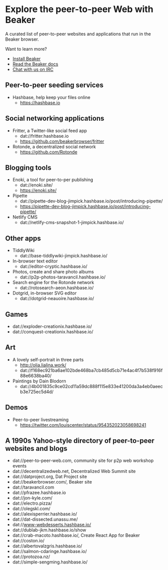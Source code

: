 # Explore the peer-to-peer Web with Beaker

A curated list of peer-to-peer websites and applications that run in the Beaker browser.

Want to learn more?

- [Install Beaker](https://beakerbrowser.com/docs/install)
- [Read the Beaker docs](https://beakerbrowser.com/docs)
- [Chat with us on IRC](https://webchat.freenode.net/?channels=beakerbrowser)

## Peer-to-peer seeding services

- Hashbase, help keep your files online
  - https://hashbase.io

## Social networking applications

- Fritter, a Twitter-like social feed app
  - dat://fritter.hashbase.io
  - https://github.com/beakerbrowser/fritter
- Rotonde, a decentralized social network
  - https://github.com/Rotonde
  
## Blogging tools

- Enoki, a tool for peer-to-per publishing
  - dat://enoki.site/
  - https://enoki.site/
- Pipette
  - dat://pipette-dev-blog-jimpick.hashbase.io/post/introducing-pipette/
  - https://pipette-dev-blog-jimpick.hashbase.io/post/introducing-pipette/
- Netlify CMS
  - dat://netlify-cms-snapshot-1-jimpick.hashbase.io/
  
## Other apps

- TiddlyWiki
  - dat://base-tiddlywiki-jimpick.hashbase.io/
- In-browser text editor
  - dat://editor-cryptic.hashbase.io/
- Photos, create and share photo albums
  - dat://p2p-photos-taravancil.hashbase.io/
- Search engine for the Rotonde network
  - dat://rotosearch-aeon.hashbase.io/
- Dotgrid, in-browser SVG editor
  - dat://dotgrid-neauoire.hashbase.io/
  
## Games

- dat://exploder-creationix.hashbase.io/
- dat://conquest-creationix.hashbase.io/

## Art

- A lovely self-portrait in three parts
  - http://olia.lialina.work/
  - dat://f168ec921ba6ae102bde468ba7cb485d5cb71e4ac4f7b538f916f88e6638ba40/
- Paintings by Dain Blodorn
  - dat://4b001835c9ce02cd11a59dc888f115e833e41200da3a4eb0aeecb3e725ec5d4d/
  
## Demos

- Peer-to-peer livestreaming
  - https://twitter.com/louiscenter/status/954352023058698241
  
## A 1990s Yahoo-style directory of peer-to-peer websites and blogs

- dat://peer-to-peer-web.com, community site for p2p web workshop events
- dat://decentralizedweb.net, Decentralized Web Summit site
- dat://datproject.org, Dat Project site
- dat://beakerbrowser.com/, Beaker site
- dat://taravancil.com
- dat://pfrazee.hashbase.io
- dat://jon-kyle.com/
- dat://electro.pizza/
- dat://olegskl.com/
- dat://alexisperrier.hashbase.io/
- dat://dat-dissected.unassu.me/
- dat://www-webdesserts.hashbase.io/
- dat://dublab-jkm.hashbase.io/show
- dat://crab-macoto.hashbase.io/, Create React App for Beaker
- dat://coston.io/
- dat://albertovalzgris.hashbase.io/
- dat://salmon-cdaringe.hashbase.io/
- dat://protozoa.nz/
- dat://simple-sengming.hashbase.io/
